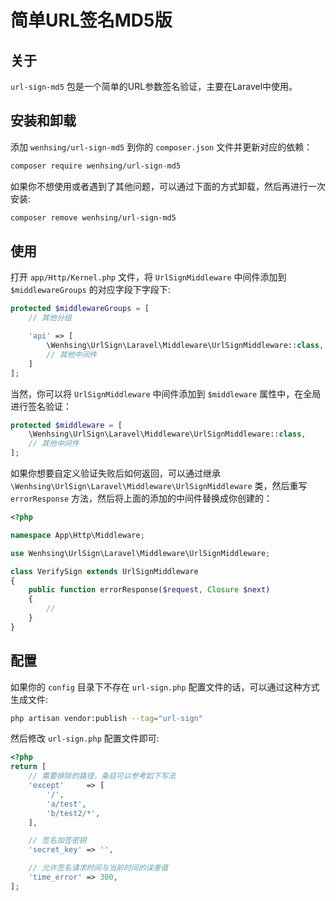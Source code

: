 # 简单URL签名MD5版

## 关于

`url-sign-md5` 包是一个简单的URL参数签名验证，主要在Laravel中使用。

## 安装和卸载

添加 `wenhsing/url-sign-md5` 到你的 `composer.json` 文件并更新对应的依赖：

```sh
composer require wenhsing/url-sign-md5
```

如果你不想使用或者遇到了其他问题，可以通过下面的方式卸载，然后再进行一次安装:

```sh
composer remove wenhsing/url-sign-md5
```

## 使用

打开 `app/Http/Kernel.php` 文件，将 `UrlSignMiddleware` 中间件添加到 `$middlewareGroups` 的对应字段下字段下:

```php
protected $middlewareGroups = [
    // 其他分组

    'api' => [
        \Wenhsing\UrlSign\Laravel\Middleware\UrlSignMiddleware::class,
        // 其他中间件
    ]
];
```

当然，你可以将 `UrlSignMiddleware` 中间件添加到 `$middleware` 属性中，在全局进行签名验证：

```php
protected $middleware = [
    \Wenhsing\UrlSign\Laravel\Middleware\UrlSignMiddleware::class,
    // 其他中间件
];
```

如果你想要自定义验证失败后如何返回，可以通过继承 `\Wenhsing\UrlSign\Laravel\Middleware\UrlSignMiddleware` 类，然后重写 `errorResponse` 方法，然后将上面的添加的中间件替换成你创建的：

```php
<?php

namespace App\Http\Middleware;

use Wenhsing\UrlSign\Laravel\Middleware\UrlSignMiddleware;

class VerifySign extends UrlSignMiddleware
{
    public function errorResponse($request, Closure $next)
    {
        //
    }
}

```

## 配置

如果你的 `config` 目录下不存在 `url-sign.php` 配置文件的话，可以通过这种方式生成文件:

```sh
php artisan vendor:publish --tag="url-sign"
```

然后修改 `url-sign.php` 配置文件即可:

```php
<?php
return [
    // 需要排除的路径，条目可以参考如下写法
    'except'     => [
        '/',
        'a/test',
        'b/test2/*',
    ],

    // 签名加签密钥
    'secret_key' => '',

    // 允许签名请求时间与当前时间的误差值
    'time_error' => 300,
];
```

